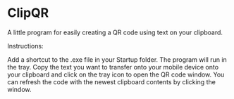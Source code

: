 ClipQR
======

A little program for easily creating a QR code using text on your clipboard.

Instructions:

Add a shortcut to the .exe file in your Startup folder. The program will run in the tray. Copy the text you want to transfer onto your mobile device onto your clipboard and click on the tray icon to open the QR code window. You can refresh the code with the newest clipboard contents by clicking the window.
